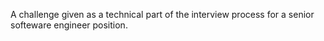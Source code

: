 A challenge given as a technical part of the interview process for a senior softeware engineer position.
